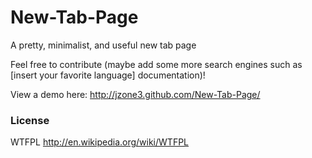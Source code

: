 New-Tab-Page
===============

A pretty, minimalist, and useful new tab page


Feel free to contribute (maybe add some more search engines such as [insert your favorite language] documentation)!


View a demo here: http://jzone3.github.com/New-Tab-Page/


### License

WTFPL http://en.wikipedia.org/wiki/WTFPL